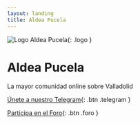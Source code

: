 ```yaml
---
layout: landing
title: Aldea Pucela
---
```


![Logo Aldea Pucela](https://adeldeapucela.com/img/logo.jpg){: .logo }

# Aldea Pucela

La mayor comunidad online sobre Valladolid

[Únete a nuestro Telegram](https://t.me/AldeaPucela){: .btn .telegram }

[Participa en el Foro](https://foro.aldeapucela.com/){: .btn .foro }